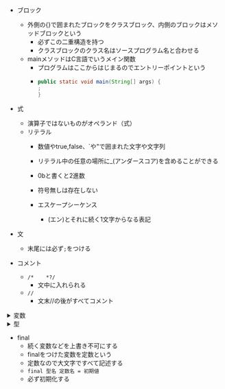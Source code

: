 
- ブロック
  - 外側の{}で囲まれたブロックをクラスブロック、内側のブロックはメソッドブロックという
    - 必ずこの二重構造を持つ
    - クラスブロックのクラス名はソースプログラム名と合わせる
  - mainメソッドはC言語でいうメイン関数
    - プログラムはここからはじまるのでエントリーポイントという
    - ```Java
      public static void main(String[] args) {
      ;
      }
      ```

- 式
  - 演算子ではないものがオペランド（式）
  - リテラル
    - 数値やtrue,false、`や"で囲まれた文字や文字列
    - リテラル中の任意の場所に_(アンダースコア)を含めることができる
    - 0bと書くと2進数
    - 符号無しは存在しない

    - エスケープシーケンス
      - \(エン)とそれに続く1文字からなる表記

- 文
  - 末尾には必ず`;`をつける

- コメント
  - `/*    *?/`
    - 文中に入れられる
  - `//       `
    - 文末//の後がすべてコメント
   
<details>
<summary>変数</summary>
- 変数宣言
  - `型名 変数名;`
  - EX:`int a;`
  - 宣言時に代入して初期化が可能
    - `型名 変数名 = 値;`
  
- 変数名
  - 変数など自分で名前をつけるものに使える文字を識別子という
  - 1文字目
    - 小文字と大文字の英字、_(アンダーバー)、$(ドル)
  - 2文字目
    - 1文字目のものに加え、数字
  - 予約語は不可
  - Java8までは_(アンダーバー)のみの変数名が利用可能だったが現在は不可
  - 慣習的には、変数名の1文字目は小文字にする。ただし、複数の単語をつなげて変数名にする場合は2つ目以降の単語の先頭を大文字にする

  - 変数を初期化せずコンパイルするとエラーになる

</details>

<details>
<summary>型</summary>
- 基本型(プリミティブ型)
  - 整数型
    - 整数型
      - int
        - 整数のデフォルトはint
        - 4バイト
  
      - short
        - 1バイト
        
      - long
        - 8バイト
        
      - byte
        - 1バイト
        
    - 小数型
      - double
        - 実数のデフォルトはdouble
          - 8バイト
          
      - float
        - 4バイト
        
    - 文字
      - char
      - ``(シングルクォーテーション)で囲む
        - 1文字**2バイト**
        
    - 真偽値
      - boolean
        - trueかfalseを返す
        - 処理系によるが1バイトが多い
        
- 参照型
  - 文字列型
      - Strinig
        - ""で囲む
  
</details>

- final
  - 続く変数などを上書き不可にする
  - finalをつけた変数を定数という
  - 定数なので大文字ですべて記述する
  - `final 型名 定数名 = 初期値`
  - 必ず初期化する
    

